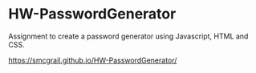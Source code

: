 # HW-PasswordGenerator
Assignment to create a password generator using Javascript, HTML and CSS.

https://smcgrail.github.io/HW-PasswordGenerator/
